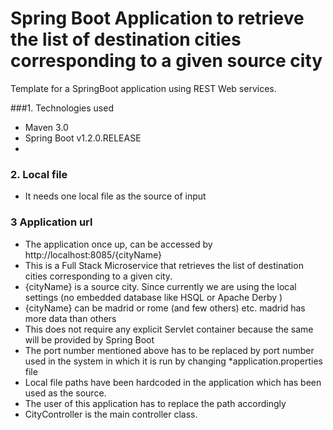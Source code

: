 Spring Boot Application to retrieve the list of destination cities corresponding to a given source city 
===============================
Template for a SpringBoot application using REST Web services.

###1. Technologies used
* Maven 3.0
* Spring Boot v1.2.0.RELEASE
* 

### 2. Local file
* It  needs one local file as the source of input 
 

### 3 Application url
* The application once up, can  be accessed by http://localhost:8085/{cityName}
* This is a Full Stack Microservice that retrieves the list of destination cities corresponding to  a given city.
* {cityName} is a source city. Since currently we are using the local settings (no embedded database like HSQL or Apache Derby )
* {cityName} can be madrid or rome (and few others) etc. madrid has more data than others 
* This does not require any explicit Servlet container because the same will be provided by Spring Boot
* The port number mentioned above has to be replaced by port number used in the system in which it is run by changing *application.properties file
* Local file paths have been hardcoded in the application which has been used as the source. 
* The user of this application has to replace the path accordingly
* CityController is the main controller class.


